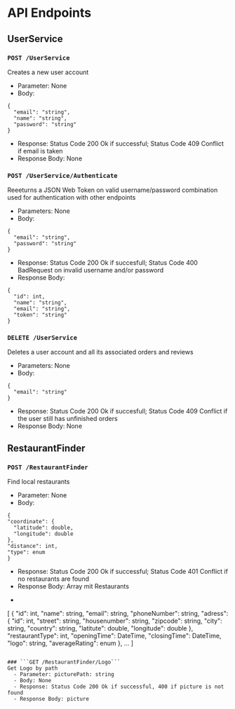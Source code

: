 # API Endpoints
## UserService
### ```POST /UserService```
Creates a new user account
  - Parameter: None
  - Body:
  ```
  {
    "email": "string",
    "name": "string",
    "password": "string"
  }
  ```
  - Response: Status Code 200 Ok if successful; Status Code 409 Conflict if email is taken
  - Response Body: None

### ```POST /UserService/Authenticate```
Reeeturns a JSON Web Token on valid username/password combination used for authentication with other endpoints
  - Parameters: None
  - Body: 
  ```
  {
    "email": "string",
    "password": "string"
  }
  ```
  - Response: Status Code 200 Ok if succesfull; Status Code 400 BadRequest on invalid username and/or password
  - Response Body:
  ```
  {
    "id": int,
    "name": "string",
    "email": "string",
    "token": "string"
  }
  ```
  
### ```DELETE /UserService```
Deletes a user account and all its associated orders and reviews
  - Parameters: None
  - Body:
  ```
  {
    "email": "string"
  }
  ```
  - Response: Status Code 200 Ok if succesfull; Status Code 409 Conflict if the user still has unfinished orders
  - Response Body: None

## RestaurantFinder
### ```POST /RestaurantFinder```
Find local restaurants
  - Parameter: None
  - Body:
  ```
{
  "coordinate": {
    "latitude": double,
    "longitude": double
  },
  "distance": int,
  "type": enum
}
  ```
  - Response: Status Code 200 Ok if successful; Status Code 401 Conflict if no restaurants are found
  - Response Body: Array mit Restaurants
  -   ```
  [
  {
    "id": int,
    "name": string,
    "email": string,
    "phoneNumber": string,
    "adress": {
      "id": int,
      "street": string,
      "housenumber": string,
      "zipcode": string,
      "city": string,
      "country": string,
      "latitute": double,
      "longitude": double
    },
    "restaurantType": int,
    "openingTime": DateTime,
    "closingTime": DateTime,
    "logo": string,
    "averageRating": enum
  },
  ...
]
```

### ```GET /RestaurantFinder/Logo```
Get Logo by path
  - Parameter: picturePath: string
  - Body: None
  - Response: Status Code 200 Ok if successful, 400 if picture is not found
  - Response Body: picture

